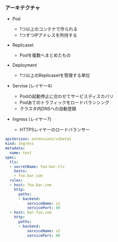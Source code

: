 ### アーキテクチャ

- Pod
  - 1つ以上のコンテナで作られる
  - 1つずつIPアドレスを所持する
- Replicaset
  - Podを複数へまとめたもの
- Deployment
  - 1つ以上のReplicasetを管理する単位

- Servise (レイヤー4)
  - Podの起動停止に合わせてサービスディスカバリ
  - Podあてのトラフィックをロードバランシング
  - クラスタ内DNSへの自動登録
- Ingress (レイヤー7)
  - HTTPSレイヤーのロードバランサー

``` yaml
apiVersion: extensions/v1beta1
kind: Ingress
metadata:
  name: test
spec:
  tls:
  - secretName: foo-bar-tls
    hosts:
    - foo.bar.com
  rules:
  - host: foo.bar.com
    http:
      paths:
      - backend:
          serviceName: s1
          servicePort: 80
  - host: bar.foo.com
    http:
      paths:
      - backend:
          serviceName: s2
          servicePort: 80
```
